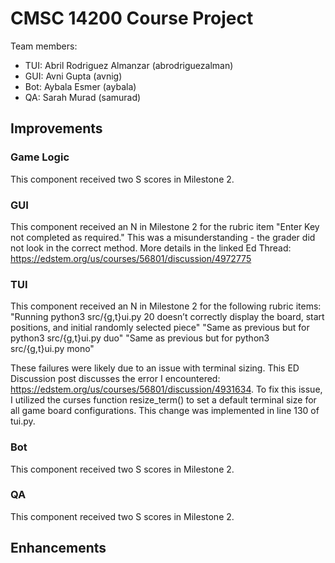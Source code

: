 # CMSC 14200 Course Project

Team members:
- TUI: Abril Rodriguez Almanzar (abrodriguezalman)
- GUI: Avni Gupta (avnig)
- Bot: Aybala Esmer (aybala)
- QA: Sarah Murad (samurad)

## Improvements

### Game Logic
This component received two S scores in Milestone 2.

### GUI
This component received an N in Milestone 2 for the rubric item "Enter Key not completed as required." This was a misunderstanding - the grader did not look in the correct method. More details in the linked Ed Thread: https://edstem.org/us/courses/56801/discussion/4972775

### TUI
This component received an N in Milestone 2 for the following rubric items:
"Running python3 src/{g,t}ui.py 20 doesn’t correctly display the board, start positions, and initial randomly selected piece"
"Same as previous but for python3 src/{g,t}ui.py duo"
"Same as previous but for python3 src/{g,t}ui.py mono"

These failures were likely  due to an issue with terminal sizing. This ED Discussion post discusses the error I encountered: https://edstem.org/us/courses/56801/discussion/4931634.
To fix this issue, I utilized the curses function resize_term() to set a default terminal size for all game board configurations. This change was implemented in line 130 of tui.py.

### Bot
This component received two S scores in Milestone 2.

### QA
This component received two S scores in Milestone 2.


## Enhancements
